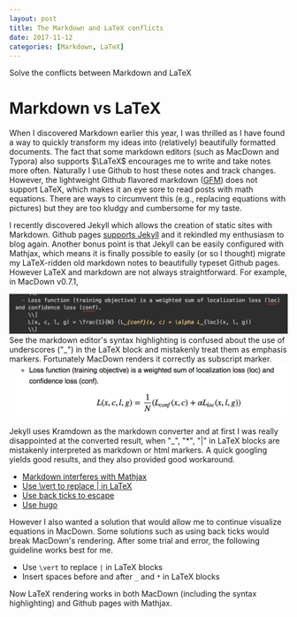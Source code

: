 ```yaml
---
layout: post
title: The Markdown and LaTeX conflicts
date: 2017-11-12
categories: [Markdown, LaTeX]
---
```


Solve the conflicts between Markdown and LaTeX 

# Markdown vs LaTeX

When I discovered Markdown earlier this year, I was thrilled as I have found a way to quickly transform my ideas into (relatively) beautifully formatted documents. The fact that some markdown editors (such as MacDown and Typora) also supports $\LaTeX$ encourages me to write and take notes more often. Naturally I use Github to host these notes and track changes. However, the lightweight Github flavored markdown ([GFM](https://github.github.com/gfm/)) does not support LaTeX, which makes it an eye sore to read posts with math equations. There are ways to circumvent this (e.g., replacing equations with pictures) but they are too kludgy and cumbersome for my taste.

I recently discovered Jekyll which allows the creation of static sites with Markdown. Github pages [supports Jekyll](https://help.github.com/articles/about-github-pages-and-jekyll/) and it rekindled my enthusiasm to blog again. Another bonus point is that Jekyll can be easily configured with Mathjax, which means it is finally possible to easily (or so I thought) migrate my LaTeX-ridden old markdown notes to beautifully typeset Github pages. However LaTeX and markdown are not always straightforward. For example, in MacDown v0.7.1,

![](../images/macdown_markdown.png)
See the markdown editor's syntax highlighting is confused about the use of underscores ("_") in the LaTeX block and mistakenly treat them as emphasis markers. Fortunately MacDown renders it correctly as subscript marker.
![](../images/macdown_latex.png)

Jekyll uses Kramdown as the markdown converter and at first I was really disappointed at the converted result, when "_", "*", "|" in LaTeX blocks are mistakenly interpreted as markdown or html markers. A quick googling yields good results, and they also provided good workaround.

- [Markdown interferes with Mathjax](https://github.com/mathjax/MathJax/issues/329)
- [Use \vert to replace | in LaTeX](https://github.com/gettalong/kramdown/issues/46)
- [Use back ticks to escape](http://gohugo.io/content-management/formats/#issues-with-markdown:d97e838dbdddd8f0d2665b07f195e51f)
- [Use hugo](https://takuti.me/note/hugo-markdown-and-mathjax/)

However I also wanted a solution that would allow me to continue visualize equations in MacDown. Some solutions such as using back ticks would break MacDown's rendering. After some trial and error, the following guideline works best for me. 

- Use `\vert` to replace `|` in LaTeX blocks
- Insert spaces before and after `_` and `*` in LaTeX blocks

Now LaTeX rendering works in both MacDown (including the syntax highlighting) and Github pages with Mathjax.